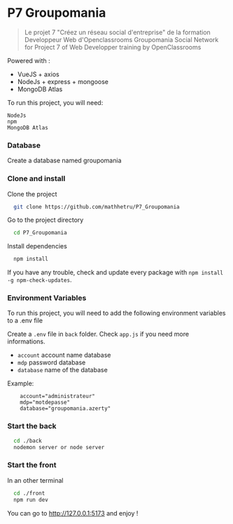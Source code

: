 # P7 Groupomania

> Le projet 7 "Créez un réseau social d'entreprise" de la formation Developpeur Web d'Openclassrooms 
> Groupomania Social Network for Project 7 of Web Developper training by OpenClassrooms 

Powered with : 
- VueJS + axios
- NodeJs + express + mongoose
- MongoDB Atlas

To run this project, you will need:
```
NodeJs
npm
MongoDB Atlas
```

### Database

Create a database named groupomania

### Clone and install

Clone the project

```bash
  git clone https://github.com/mathhetru/P7_Groupomania
```

Go to the project directory

```bash
  cd P7_Groupomania
```

Install dependencies

```bash
  npm install
```
If you have any trouble, check and update every package with `npm install -g npm-check-updates`.

### Environment Variables

To run this project, you will need to add the following environment variables to a .env file

Create a `.env` file in `back` folder. Check `app.js` if you need more informations.

- `account` account name database  
- `mdp` password database
- `database` name of the database  

Example:

```
    account="administrateur"
    mdp="motdepasse"
    database="groupomania.azerty"
```

### Start the back

```bash
  cd ./back
  nodemon server or node server
```

### Start the front

In an other terminal

```bash
  cd ./front
  npm run dev
```
You can go to http://127.0.0.1:5173 and enjoy !
